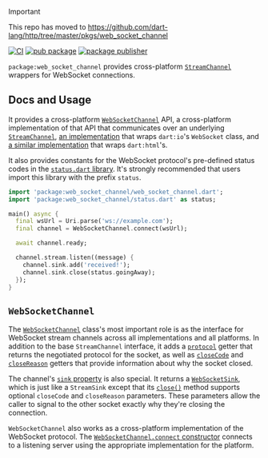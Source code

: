 > [!IMPORTANT]  
> This repo has moved to https://github.com/dart-lang/http/tree/master/pkgs/web_socket_channel

[![CI](https://github.com/dart-lang/web_socket_channel/actions/workflows/test-package.yml/badge.svg?branch=master)](https://github.com/dart-lang/web_socket_channel/actions/workflows/test-package.yml)
[![pub package](https://img.shields.io/pub/v/web_socket_channel.svg)](https://pub.dev/packages/web_socket_channel)
[![package publisher](https://img.shields.io/pub/publisher/web_socket_channel.svg)](https://pub.dev/packages/web_socket_channel/publisher)

`package:web_socket_channel` provides cross-platform
[`StreamChannel`][stream_channel] wrappers for WebSocket connections.

## Docs and Usage

It provides a cross-platform
[`WebSocketChannel`][WebSocketChannel] API, a cross-platform implementation of
that API that communicates over an underlying [`StreamChannel`][stream_channel],
[an implementation][IOWebSocketChannel] that wraps `dart:io`'s `WebSocket`
class, and [a similar implementation][HtmlWebSocketChannel] that wraps
`dart:html`'s.

[stream_channel]: https://pub.dev/packages/stream_channel
[WebSocketChannel]: https://pub.dev/documentation/web_socket_channel/latest/web_socket_channel/WebSocketChannel-class.html
[IOWebSocketChannel]: https://pub.dev/documentation/web_socket_channel/latest/web_socket_channel.io/IOWebSocketChannel-class.html
[HtmlWebSocketChannel]: https://pub.dev/documentation/web_socket_channel/latest/web_socket_channel.html/HtmlWebSocketChannel-class.html

It also provides constants for the WebSocket protocol's pre-defined status codes
in the [`status.dart` library][status]. It's strongly recommended that users
import this library with the prefix `status`.

[status]: https://pub.dev/documentation/web_socket_channel/latest/status/status-library.html

```dart
import 'package:web_socket_channel/web_socket_channel.dart';
import 'package:web_socket_channel/status.dart' as status;

main() async {
  final wsUrl = Uri.parse('ws://example.com');
  final channel = WebSocketChannel.connect(wsUrl);

  await channel.ready;

  channel.stream.listen((message) {
    channel.sink.add('received!');
    channel.sink.close(status.goingAway);
  });
}
```

## `WebSocketChannel`

The [`WebSocketChannel`][WebSocketChannel] class's most important role is as the
interface for WebSocket stream channels across all implementations and all
platforms. In addition to the base `StreamChannel` interface, it adds a
[`protocol`][protocol] getter that returns the negotiated protocol for the
socket, as well as [`closeCode`][closeCode] and [`closeReason`][closeReason]
getters that provide information about why the socket closed.

[protocol]: https://pub.dev/documentation/web_socket_channel/latest/web_socket_channel/WebSocketChannel/protocol.html
[closeCode]: https://pub.dev/documentation/web_socket_channel/latest/web_socket_channel/WebSocketChannel/closeCode.html
[closeReason]: https://pub.dev/documentation/web_socket_channel/latest/web_socket_channel/WebSocketChannel/closeReason.html

The channel's [`sink` property][sink] is also special. It returns a
[`WebSocketSink`][WebSocketSink], which is just like a `StreamSink` except that
its [`close()`][sink.close] method supports optional `closeCode` and
`closeReason` parameters. These parameters allow the caller to signal to the
other socket exactly why they're closing the connection.

[sink]: https://pub.dev/documentation/web_socket_channel/latest/web_socket_channel/WebSocketChannel/sink.html
[WebSocketSink]: https://pub.dev/documentation/web_socket_channel/latest/web_socket_channel/WebSocketSink-class.html
[sink.close]: https://pub.dev/documentation/web_socket_channel/latest/web_socket_channel/WebSocketSink/close.html

`WebSocketChannel` also works as a cross-platform implementation of the
WebSocket protocol. The [`WebSocketChannel.connect` constructor][connect]
connects to a listening server using the appropriate implementation for the
platform.

[connect]: https://pub.dev/documentation/web_socket_channel/latest/web_socket_channel/WebSocketChannel/WebSocketChannel.connect.html
